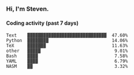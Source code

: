 ### Hi, I'm Steven.

#### Coding activity (past 7 days)
```
Text    ▓▓▓▓▓▓▓▓▓▓▓▓▓▓▓▓▓▓▓▓▓▓▓▓▓▓▓▓▓▓  47.60%
Python  ▓▓▓▓▓▓▓▓                        14.06%
TeX     ▓▓▓▓▓▓▓                         11.63%
other   ▓▓▓▓▓                            9.01%
Bash    ▓▓▓▓                             7.58%
YAML    ▓▓▓▓                             6.79%
NASM    ▓▓                               3.32%
```
